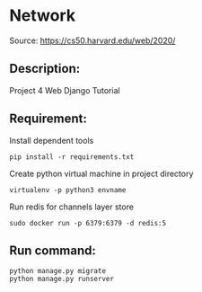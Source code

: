 # Network
Source: https://cs50.harvard.edu/web/2020/

## Description:
Project 4 Web Django Tutorial

## Requirement: 
Install dependent tools
```
pip install -r requirements.txt
```
Create python virtual machine in project directory
```
virtualenv -p python3 envname
```
Run redis for channels layer store 
```
sudo docker run -p 6379:6379 -d redis:5
```
## Run command:
```
python manage.py migrate
python manage.py runserver
```
